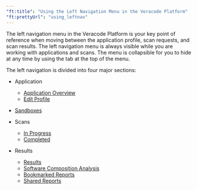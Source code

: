 ```yaml
---
"ft:title": "Using the Left Navigation Menu in the Veracode Platform"
"ft:prettyUrl": "using_leftnav"
---
```

The left navigation menu in the Veracode Platform is your key point of reference when moving between the application profile, scan requests, and scan results. The left navigation menu is always visible while you are working with applications and scans. The menu is collapsible for you to hide at any time by using the tab at the top of the menu.

The left navigation is divided into four major sections:

- Application
 
    - [Application Overview](https://docs.veracode.com/r/c_nav_app_menu)
    - [Edit Profile](https://docs.veracode.com/r/t_edit_application_profile)
    
- [Sandboxes](https://docs.veracode.com/r/c_about_sandbox)
 
- Scans
     
    - [In Progress](https://docs.veracode.com/r/c_in_progress_scans)
    - [Completed](https://docs.veracode.com/r/c_completed_scans)
     
- Results
    - [Results](https://docs.veracode.com/r/review_results)
    - [Software Composition Analysis](https://docs.veracode.com/r/c_about_SCA)
    - [Bookmarked Reports](https://docs.veracode.com/r/using_bmarks)
    - [Shared Reports](https://docs.veracode.com/r/c_shared_reports)